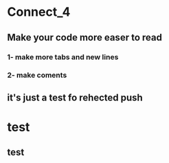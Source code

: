 # Connect_4
## Make your code more  easer to read
### 1- make more tabs and new lines
### 2- make coments


## it's just a test fo rehected push
# test
## test
